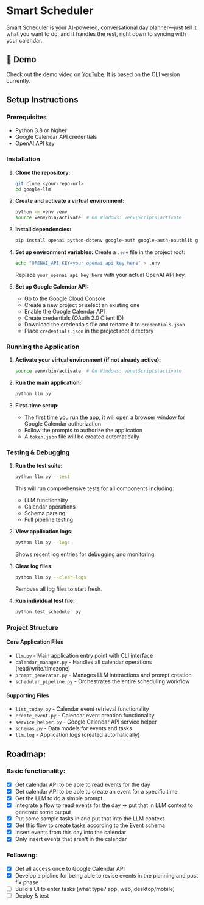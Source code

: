 # Smart Scheduler

Smart Scheduler is your AI-powered, conversational day planner—just tell it what you want to do, and it handles the rest, right down to syncing with your calendar.

## 🎥 Demo

Check out the demo video on [YouTube](https://youtu.be/5lxNRZoPjZU). It is based on the CLI version currently.

## Setup Instructions

### Prerequisites
- Python 3.8 or higher
- Google Calendar API credentials
- OpenAI API key

### Installation

1. **Clone the repository:**
   ```bash
   git clone <your-repo-url>
   cd google-llm
   ```

2. **Create and activate a virtual environment:**
   ```bash
   python -m venv venv
   source venv/bin/activate  # On Windows: venv\Scripts\activate
   ```

3. **Install dependencies:**
   ```bash
   pip install openai python-dotenv google-auth google-auth-oauthlib google-auth-httplib2 google-api-python-client
   ```

4. **Set up environment variables:**
   Create a `.env` file in the project root:
   ```bash
   echo "OPENAI_API_KEY=your_openai_api_key_here" > .env
   ```
   Replace `your_openai_api_key_here` with your actual OpenAI API key.

5. **Set up Google Calendar API:**
   - Go to the [Google Cloud Console](https://console.cloud.google.com/)
   - Create a new project or select an existing one
   - Enable the Google Calendar API
   - Create credentials (OAuth 2.0 Client ID)
   - Download the credentials file and rename it to `credentials.json`
   - Place `credentials.json` in the project root directory

### Running the Application

1. **Activate your virtual environment (if not already active):**
   ```bash
   source venv/bin/activate  # On Windows: venv\Scripts\activate
   ```

2. **Run the main application:**
   ```bash
   python llm.py
   ```

3. **First-time setup:**
   - The first time you run the app, it will open a browser window for Google Calendar authorization
   - Follow the prompts to authorize the application
   - A `token.json` file will be created automatically

### Testing & Debugging

1. **Run the test suite:**
   ```bash
   python llm.py --test
   ```
   This will run comprehensive tests for all components including:
   - LLM functionality
   - Calendar operations
   - Schema parsing
   - Full pipeline testing

2. **View application logs:**
   ```bash
   python llm.py --logs
   ```
   Shows recent log entries for debugging and monitoring.

3. **Clear log files:**
   ```bash
   python llm.py --clear-logs
   ```
   Removes all log files to start fresh.

4. **Run individual test file:**
   ```bash
   python test_scheduler.py
   ```

### Project Structure

#### Core Application Files
- `llm.py` - Main application entry point with CLI interface
- `calendar_manager.py` - Handles all calendar operations (read/write/timezone)
- `prompt_generator.py` - Manages LLM interactions and prompt creation
- `scheduler_pipeline.py` - Orchestrates the entire scheduling workflow

#### Supporting Files
- `list_today.py` - Calendar event retrieval functionality
- `create_event.py` - Calendar event creation functionality
- `service_helper.py` - Google Calendar API service helper
- `schemas.py` - Data models for events and tasks
- `llm.log` - Application logs (created automatically)

## Roadmap:
### Basic functionality:
- [x] Get calendar API to be able to read events for the day
- [x] Get calendar API to be able to create an event for a specific time
- [x] Get the LLM to do a simple prompt
- [x] Integrate a flow to read events for the day -> put that in LLM context to generate some output
- [x] Put some sample tasks in and put that into the LLM context
- [x] Get this flow to create tasks according to the Event schema
- [x] Insert events from this day into the calendar
- [x] Only insert events that aren't in the calendar

### Following:
- [x] Get all access once to Google Calendar API
- [x] Develop a pipline for being able to revise events in the planning and post fix phase
- [ ] Build a UI to enter tasks (what type? app, web, desktop/mobile)
- [ ] Deploy & test
